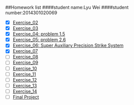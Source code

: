 ##Homework list
####student name:Lyu Wei
####student number:2014301020069

* [x] [Exercise_02](https://github.com/Lyu-Wei/computational_physics_N2014301020069/blob/master/Exercise_02.md)
* [x] [Exercise_03](https://github.com/Lyu-Wei/computational_physics_N2014301020069/blob/master/Exercise_03.md)
* [x] [Exercise_04: problem 1.5](https://github.com/Lyu-Wei/computational_physics_N2014301020069/blob/master/Exercise_04.md)
* [x] [Exercise_05: problem 2.6](https://github.com/Lyu-Wei/computational_physics_N2014301020069/blob/master/Exercise_05.md)
* [x] [Exercise_06: Super Auxiliary Precision Strike System](https://github.com/Lyu-Wei/computational_physics_N2014301020069/blob/master/Exercise_06/Exercise_06.md)
* [x] [Exercise_07](https://github.com/Lyu-Wei/computational_physics_N2014301020069/blob/master/Exercise_07/Exercise_07.md)
* [ ] [Exercise_08]()
* [ ] [Exercise_09]()
* [ ] [Exercise_10]()
* [ ] [Exercise_11]()
* [ ] [Exercise_12]()
* [ ] [Exercise_13]()
* [ ] [Exercise_14]()
* [ ] [Final Project]()
